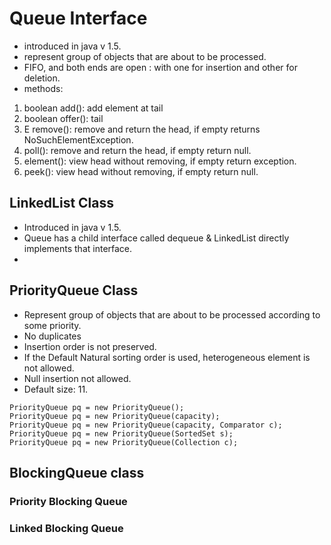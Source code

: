 # Queue Interface
- introduced in java v 1.5.
- represent group of objects that are about to be processed.
- FIFO, and both ends are open : with one for insertion and other for deletion.
- methods:
1. boolean add(): add element at tail
2. boolean offer(): tail
3. E remove(): remove and return the head, if empty returns NoSuchElementException.
4. poll(): remove and return the head, if empty return null.
5. element(): view head without removing, if empty return exception.
6. peek(): view head without removing, if empty return null.


## LinkedList Class
- Introduced in java v 1.5.
- Queue has a child interface called dequeue & LinkedList directly implements that interface.
- 

## PriorityQueue Class
- Represent group of objects that are about to be processed according to some priority.
- No duplicates
- Insertion order is not preserved.
- If the Default Natural sorting order is used, heterogeneous element is not allowed.
- Null insertion not allowed.
- Default size: 11.
```
PriorityQueue pq = new PriorityQueue();
PriorityQueue pq = new PriorityQueue(capacity);
PriorityQueue pq = new PriorityQueue(capacity, Comparator c);
PriorityQueue pq = new PriorityQueue(SortedSet s);
PriorityQueue pq = new PriorityQueue(Collection c);
```

## BlockingQueue class

### Priority Blocking Queue

### Linked Blocking Queue





